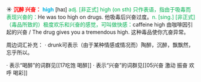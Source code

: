 ☀ <font color="red">**沉醉 兴奋：**</font>
<font color="sky blue">**high**</font> [haɪ] 
<font color="#00b050">adj. [非正式] high (on sth) 只作表语，指由于吸毒而表现兴奋的：</font>He was too high on drugs. 他吸毒后兴奋过度。<font color="#00b050">n. [sing.] [非正式]（毒品所致的）极度欢乐和兴奋的感觉，可叫做快感：</font>caffeine high 由咖啡因引起的兴奋 / The drug gives you a tremendous high. 这种毒品使你亢奋异常。

周边词汇补充：
· drunk可表示（由于某种情感或情况而）陶醉，沉醉，飘飘然，忘乎所以。

· 表示“喝醉”的词群见[[17吃饱 喝醉]]
· 表示“兴奋”的词群见[[05兴奋 激动 振奋 欢呼 喝彩]]
